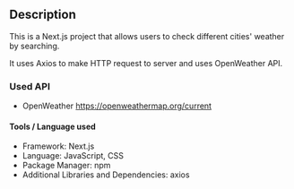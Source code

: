 ## Description

This is a Next.js project that allows users to check different cities' weather by searching. 

It uses Axios to make HTTP request to server and uses OpenWeather API. 


### Used API
* OpenWeather https://openweathermap.org/current

#### Tools / Language used

* Framework: Next.js
* Language: JavaScript, CSS
* Package Manager: npm
* Additional Libraries and Dependencies: axios

